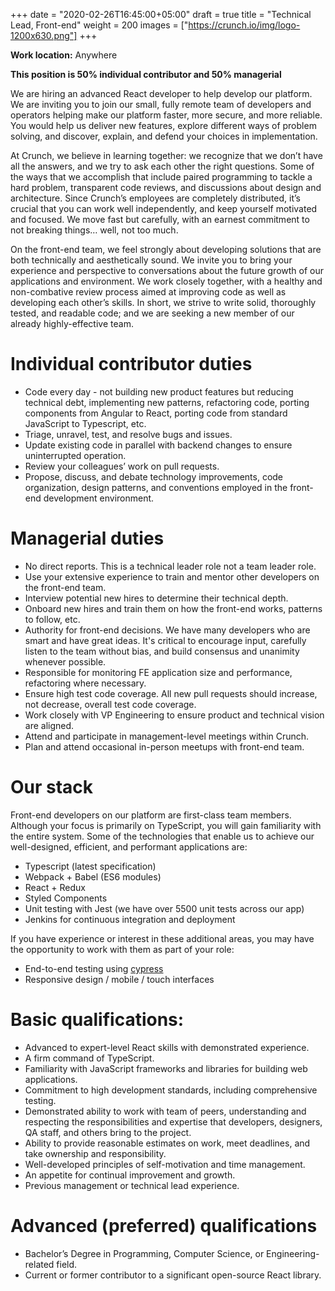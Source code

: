 +++
date = "2020-02-26T16:45:00+05:00"
draft = true
title = "Technical Lead, Front-end"
weight = 200
images = ["https://crunch.io/img/logo-1200x630.png"]
+++

**Work location:** Anywhere

**This position is 50% individual contributor and 50% managerial**

We are hiring an advanced React developer to help develop our platform. We are inviting you to join our small, fully remote team of developers and operators helping make our platform faster, more secure, and more reliable. You would help us deliver new features, explore different ways of problem solving, and discover, explain, and defend your choices in implementation. 

At Crunch, we believe in learning together: we recognize that we don’t have all the answers, and we try to ask each other the right questions. Some of the ways that we accomplish that include paired programming to tackle a hard problem, transparent code reviews, and discussions about design and architecture. Since Crunch’s employees are completely distributed, it’s crucial that you can work well independently, and keep yourself motivated and focused. We move fast but carefully, with an earnest commitment to not breaking things… well, not too much.

On the front-end team, we feel strongly about developing solutions that are both technically and aesthetically sound. We invite you to bring your experience and perspective to conversations about the future growth of our applications and environment. We work closely together, with a healthy and non-combative review process aimed at improving code as well as developing each other’s skills. In short, we strive to write solid, thoroughly tested, and readable code; and we are seeking a new member of our already highly-effective team.

# Individual contributor duties

- Code every day - not building new product features but reducing technical debt, implementing new patterns, refactoring code, porting components from Angular to React, porting code from standard JavaScript to Typescript, etc.
- Triage, unravel, test, and resolve bugs and issues.
- Update existing code in parallel with backend changes to ensure uninterrupted operation.
- Review your colleagues’ work on pull requests.
- Propose, discuss, and debate technology improvements, code organization, design patterns, and conventions employed in the front-end development environment.

# Managerial duties
- No direct reports. This is a technical leader role not a team leader role.
- Use your extensive experience to train and mentor other developers on the front-end team.
- Interview potential new hires to determine their technical depth.
- Onboard new hires and train them on how the front-end works, patterns to follow, etc.
- Authority for front-end decisions. We have many developers who are smart and have great ideas. It's critical to encourage input, carefully listen to the team without bias, and build consensus and unanimity whenever possible. 
- Responsible for monitoring FE application size and performance, refactoring where necessary.
- Ensure high test code coverage. All new pull requests should increase, not decrease, overall test code coverage.
- Work closely with VP Engineering to ensure product and technical vision are aligned.
- Attend and participate in management-level meetings within Crunch.
- Plan and attend occasional in-person meetups with front-end team.


# Our stack

Front-end developers on our platform are first-class team members. Although your focus is primarily on TypeScript, you will gain familiarity with the entire system. Some of the technologies that enable us to achieve our well-designed, efficient, and performant applications are:

- Typescript (latest specification)
- Webpack + Babel (ES6 modules)
- React + Redux
- Styled Components
- Unit testing with Jest (we have over 5500 unit tests across our app)
- Jenkins for continuous integration and deployment

If you have experience or interest in these additional areas, you may have the opportunity to work with them as part of your role:

- End-to-end testing using [cypress](https://www.cypress.io/)
- Responsive design / mobile / touch interfaces

# Basic qualifications:

- Advanced to expert-level React skills with demonstrated experience. 
- A firm command of TypeScript.
- Familiarity with JavaScript frameworks and libraries for building web applications.
- Commitment to high development standards, including comprehensive testing.
- Demonstrated ability to work with team of peers, understanding and respecting the responsibilities and expertise that developers, designers, QA staff, and others bring to the project.
- Ability to provide reasonable estimates on work, meet deadlines, and take ownership and responsibility.
- Well-developed principles of self-motivation and time management.
- An appetite for continual improvement and growth.
- Previous management or technical lead experience.

# Advanced (preferred) qualifications

- Bachelor’s Degree in Programming, Computer Science, or Engineering-related field.
- Current or former contributor to a significant open-source React library.


